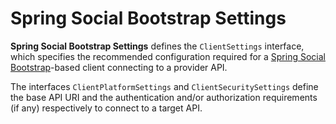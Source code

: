 # Spring Social Bootstrap Settings

**Spring Social Bootstrap Settings** defines the `ClientSettings` interface, which specifies the recommended configuration required for a [Spring Social Bootstrap](https://github.com/robinhowlett/spring-social-bootstrap)-based client connecting to a provider API.

The interfaces `ClientPlatformSettings` and `ClientSecuritySettings` define the base API URI and the authentication and/or authorization requirements (if any) respectively to connect to a target API.